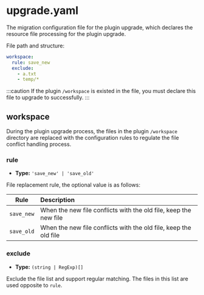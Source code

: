 # upgrade.yaml

The migration configuration file for the plugin upgrade, which declares the resource file processing for the plugin upgrade.

File path and structure:

```yaml title="/config/upgrade.yaml"
workspace:
  rule: save_new
  exclude:
    - a.txt
    - temp/*
```

:::caution
If the plugin `/workspace` is existed in the file, you must declare this file to upgrade to successfully.
:::

## workspace

During the plugin upgrade process, the files in the plugin `/workspace` directory are replaced with the configuration rules to regulate the file conflict handling process.

### rule

- **Type:** `'save_new' | 'save_old'`

File replacement rule, the optional value is as follows:

| Rule       | Description                                                      |
| ---------- | :--------------------------------------------------------------- |
| `save_new` | When the new file conflicts with the old file, keep the new file |
| `save_old` | When the new file conflicts with the old file, keep the old file |

### exclude

- **Type:** `(string | RegExp)[]`

Exclude the file list and support regular matching. The files in this list are used opposite to `rule`.
